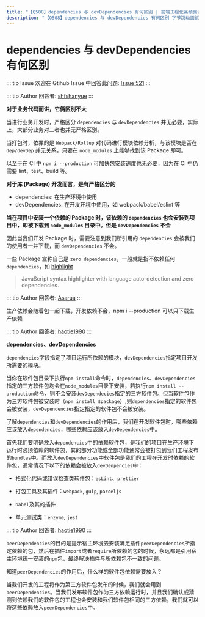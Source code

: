 ```yaml
---
title: "【Q508】dependencies 与 devDependencies 有何区别 | 前端工程化高频面试题"
description: "【Q508】dependencies 与 devDependencies 有何区别 字节跳动面试题、阿里腾讯面试题、美团小米面试题。"
---
```


# dependencies 与 devDependencies 有何区别

::: tip Issue
欢迎在 Gtihub Issue 中回答此问题: [Issue 521](https://github.com/shfshanyue/Daily-Question/issues/521)
:::

::: tip Author
回答者: [shfshanyue](https://github.com/shfshanyue)
:::

**对于业务代码而讲，它俩区别不大**

当进行业务开发时，严格区分 `dependencies` 与 `devDependencies` 并无必要，实际上，大部分业务对二者也并无严格区别。

当打包时，依靠的是 `Webpack/Rollup` 对代码进行模块依赖分析，与该模块是否在 `dep/devDep` 并无关系，只要在 `node_modules` 上能够找到该 Package 即可。

以至于在 CI 中 `npm i --production` 可加快包安装速度也无必要，因为在 CI 中仍需要 lint、test、build 等。

**对于库 (Package) 开发而言，是有严格区分的**

- dependencies: 在生产环境中使用
- devDependencies: 在开发环境中使用，如 webpack/babel/eslint 等

**当在项目中安装一个依赖的 Package 时，该依赖的 `dependencies` 也会安装到项目中，即被下载到 `node_modules` 目录中。但是 `devDependencies` 不会**

因此当我们开发 Package 时，需要注意到我们所引用的 `dependencies` 会被我们的使用者一并下载，而 `devDependencies` 不会。

一些 Package 宣称自己是 `zero dependencies`，一般就是指不依赖任何 `dependencies`，如 [highlight](https://github.com/highlightjs/highlight.js)

> JavaScript syntax highlighter with language auto-detection and zero dependencies.

::: tip Author
回答者: [Asarua](https://github.com/Asarua)
:::

生产依赖会随着包一起下载，开发依赖不会，npm i --production 可以只下载生产依赖

::: tip Author
回答者: [haotie1990](https://github.com/haotie1990)
:::

**dependencies、devDependencies**

`dependencies`字段指定了项目运行所依赖的模块，`devDependencies`指定项目开发所需要的模块。

当你在软件包目录下执行`npm install`命令时，`dependencies`、`devDependencies`指定的三方软件包均会在`node_modules`目录下安装，若执行`npm install --production`命令，则不会安装`devDependecies`指定的三方软件包。但当软件包作为三方软件包被安装时（`npm install $package`）,则`dependencies`指定的软件包会被安装，`devDependencies`指定指定的软件包不会被安装。

了解`dependencies`和`devDependencies`的作用后，我们在开发软件包时，哪些依赖应该放入`dependencies`，哪些依赖应该放入`devDependencies`中。

首先我们要明确放入`dependencies`中的依赖软件包，是我们的项目在生产环境下运行时必须依赖的软件包，其的部分功能或全部功能通常会被打包到我们工程发布的`bundles`中。而放入`devDependencies`中软件包是我们的工程在开发时依赖的软件包，通常情况下以下的依赖会被放入`devDenpencies`中：

- 格式化代码或错误检查类软件包：`esLint`、`prettier`

- 打包工具及其插件：`webpack`, `gulp`, `parceljs`

- `babel`及其的插件

- 单元测试类：`enzyme`, `jest`

::: tip Author
回答者: [haotie1990](https://github.com/haotie1990)
:::

`peerDependencies`的目的是提示宿主环境去安装满足插件`peerDependencies`所指定依赖的包，然后在插件`import`或者`require`所依赖的包的时候，永远都是引用宿主环境统一安装的`npm`包，最终解决插件与所依赖包不一致的问题。

知道`peerDependencies`的作用后，什么样的软件包依赖需要放入？

当我们开发的工程将作为第三方软件包发布的时候，我们就会用到`peerDependencies`。当我们发布软件包作为三方依赖运行时，并且我们确认或猜测到依赖我们的软件包的工程也会安装和我们软件包相同的三方依赖，我们就可以将这些依赖放入`peerDependencies`中。
